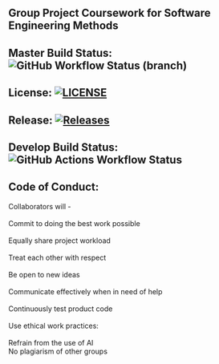 ## Group Project Coursework for Software Engineering Methods  

## Master Build Status:  ![GitHub Workflow Status (branch)](https://img.shields.io/github/actions/workflow/status/Liam-Dev96/semCoursework/main.yml?branch=master)

## License: [![LICENSE](https://img.shields.io/github/license/Liam-Dev96/semCoursework.svg?style=flat-square)](https://github.com/Liam-Dev96/semCoursework/blob/master/LICENSE)

## Release: [![Releases](https://img.shields.io/github/release/Liam-Dev96/semCoursework/all.svg?style=flat-square)](https://github.com/Liam-Dev96/semCoursework/releases)

## Develop Build Status: ![GitHub Actions Workflow Status](https://img.shields.io/github/actions/workflow/status/Liam-Dev96/semCoursework/main.yml?branch=develop)

## Code of Conduct:  
Collaborators will -
<br/>
  <br/>Commit to doing the best work possible
  <br/>
  <br/>Equally share project workload
  <br/>
  <br/>Treat each other with respect
  <br/>
  <br/>Be open to new ideas
  <br/>
  <br/>Communicate effectively when in need of help
  <br/>
  <br/>Continuously test product code
  <br/>
  <br/>Use ethical work practices:
  <br/>
    <br/>Refrain from the use of AI
    <br/>No plagiarism of other groups

